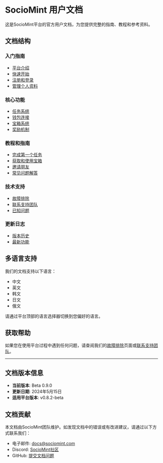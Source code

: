 # SocioMint 用户文档

这是SocioMint平台的官方用户文档，为您提供完整的指南、教程和参考资料。

## 文档结构

### 入门指南
- [平台介绍](./intro/platform-overview.md)
- [快速开始](./intro/quick-start.md)
- [注册和登录](./intro/registration.md)
- [管理个人资料](./intro/profile-management.md)

### 核心功能
- [任务系统](./features/task-system.md)
- [钱包连接](./features/wallet-connection.md)
- [宝箱系统](./features/treasure-box.md)
- [奖励机制](./features/rewards.md)

### 教程和指南
- [完成第一个任务](./tutorials/first-task.md)
- [获取和使用宝箱](./tutorials/using-treasure-boxes.md)
- [邀请朋友](./tutorials/inviting-friends.md)
- [常见问题解答](./tutorials/faq.md)

### 技术支持
- [故障排除](./support/troubleshooting.md)
- [联系支持团队](./support/contact-support.md)
- [已知问题](./support/known-issues.md)

### 更新日志
- [版本历史](./changelog/version-history.md)
- [最新功能](./changelog/latest-features.md)

## 多语言支持

我们的文档支持以下语言：
- 中文
- 英文
- 韩文
- 日文
- 俄文

请通过平台顶部的语言选择器切换到您偏好的语言。

## 获取帮助

如果您在使用平台过程中遇到任何问题，请查阅我们的[故障排除](./support/troubleshooting.md)页面或[联系支持团队](./support/contact-support.md)。

---

## 文档版本信息

- **当前版本**: Beta 0.9.0
- **更新日期**: 2024年5月15日
- **适用平台版本**: v0.8.2-beta

## 文档贡献

本文档由SocioMint团队维护。如发现文档中的错误或有改进建议，请通过以下方式联系我们：

- 电子邮件: docs@sociomint.com
- Discord: [SocioMint社区](https://discord.gg/sociomint)
- GitHub: [提交文档问题](https://github.com/sociomint/docs/issues) 